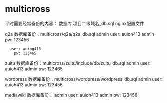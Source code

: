 multicross
==========

平时需要经常备份的内容：
    数据库  项目二级域名_db.sql
    nginx配置文件

q2a
    数据库备份：multicross/q2a/q2a_db.sql
    admin user: auioh413
    admin   pw: 123456

	  user: auiog413
 	    pw: 123465

zuitu
    数据库备份：multicross/zuitu/include/db/zuitu_db.sql 
    admin user: auioh413
    admin   pw: 123465

wordpress
    数据库备份：multicross/wordpress/wordpress_db.sql
    admin user: auioh413
    admin   pw: 123456

mediawiki
    数据库备份：
    admin user: auioh413
    admin   pw: 123456
